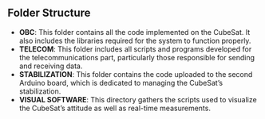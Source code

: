 ## Folder Structure

- **OBC**: This folder contains all the code implemented on the CubeSat. It also includes the libraries required for the system to function properly.
- **TELECOM**: This folder includes all scripts and programs developed for the telecommunications part, particularly those responsible for sending and receiving data.
- **STABILIZATION**: This folder contains the code uploaded to the second Arduino board, which is dedicated to managing the CubeSat’s stabilization.
- **VISUAL SOFTWARE**: This directory gathers the scripts used to visualize the CubeSat’s attitude as well as real-time measurements.
